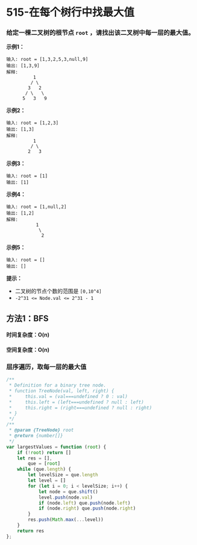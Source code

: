 # 515-在每个树行中找最大值

### 给定一棵二叉树的根节点 `root` ，请找出该二叉树中每一层的最大值。

**示例1：**

```
输入: root = [1,3,2,5,3,null,9]
输出: [1,3,9]
解释:
          1
         / \
        3   2
       / \   \  
      5   3   9 
```

**示例2：**

```
输入: root = [1,2,3]
输出: [1,3]
解释:
          1
         / \
        2   3
```

**示例3：**

```
输入: root = [1]
输出: [1]
```

**示例4：**

```
输入: root = [1,null,2]
输出: [1,2]
解释:      
           1 
            \
             2     
```

**示例5：**

```
输入: root = []
输出: []
```

**提示：**

- 二叉树的节点个数的范围是 `[0,10^4]`
- `-2^31 <= Node.val <= 2^31 - 1`



## 方法1：BFS

#### 时间复杂度：O(n)

#### 空间复杂度：O(n)

### 层序遍历，取每一层的最大值

```js
/**
 * Definition for a binary tree node.
 * function TreeNode(val, left, right) {
 *     this.val = (val===undefined ? 0 : val)
 *     this.left = (left===undefined ? null : left)
 *     this.right = (right===undefined ? null : right)
 * }
 */
/**
 * @param {TreeNode} root
 * @return {number[]}
 */
var largestValues = function (root) {
    if (!root) return []
    let res = [],
        que = [root]
    while (que.length) {
        let levelSize = que.length
        let level = []
        for (let i = 0; i < levelSize; i++) {
            let node = que.shift()
            level.push(node.val)
            if (node.left) que.push(node.left)
            if (node.right) que.push(node.right)
        }
        res.push(Math.max(...level))
    }
    return res
};
```

